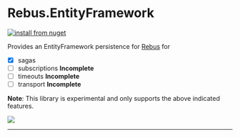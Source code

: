 # Rebus.EntityFramework

[![install from nuget](https://img.shields.io/nuget/v/Rebus.PostgreSql.svg?style=flat-square)](https://www.nuget.org/packages/Rebus.PostgreSql)

Provides an EntityFramework persistence for [Rebus](https://github.com/rebus-org/Rebus) for

- [x] sagas 
- [ ] subscriptions __Incomplete__
- [ ] timeouts __Incomplete__
- [ ] transport __Incomplete__

**Note**:  This library is experimental and only supports the above indicated features. 

![](https://raw.githubusercontent.com/rebus-org/Rebus/master/artwork/little_rebusbus2_copy-200x200.png)

---



